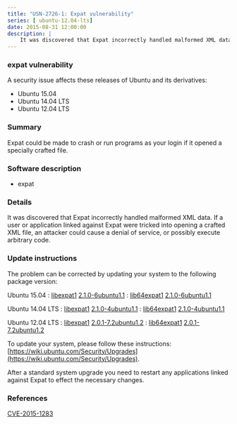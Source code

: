 ```yaml
---
title: "USN-2726-1: Expat vulnerability"
series: [ ubuntu-12.04-lts]
date: 2015-08-31 12:00:00
description: |
    It was discovered that Expat incorrectly handled malformed XML data. If a user or application linked against Expat were tricked into opening a crafted XML file, an attacker could cause a denial of service, or possibly execute arbitrary code. 
--- 
```

 
 


### expat vulnerability

A security issue affects these releases of Ubuntu and its derivatives:

* Ubuntu 15.04
* Ubuntu 14.04 LTS
* Ubuntu 12.04 LTS

### Summary

Expat could be made to crash or run programs as your login if it opened a specially crafted file.

### Software description

* expat 

### Details

It was discovered that Expat incorrectly handled malformed XML data. If a user or application linked against Expat were tricked into opening a crafted XML file, an attacker could cause a denial of service, or possibly execute arbitrary code. 

### Update instructions

The problem can be corrected by updating your system to the following package version:

Ubuntu 15.04
 : [libexpat1](https://launchpad.net/ubuntu/+source/expat) <span> [2.1.0-6ubuntu1.1](https://launchpad.net/ubuntu/+source/expat/2.1.0-6ubuntu1.1) </span> 
 : [lib64expat1](https://launchpad.net/ubuntu/+source/expat) <span> [2.1.0-6ubuntu1.1](https://launchpad.net/ubuntu/+source/expat/2.1.0-6ubuntu1.1) </span> 

Ubuntu 14.04 LTS
 : [libexpat1](https://launchpad.net/ubuntu/+source/expat) <span> [2.1.0-4ubuntu1.1](https://launchpad.net/ubuntu/+source/expat/2.1.0-4ubuntu1.1) </span> 
 : [lib64expat1](https://launchpad.net/ubuntu/+source/expat) <span> [2.1.0-4ubuntu1.1](https://launchpad.net/ubuntu/+source/expat/2.1.0-4ubuntu1.1) </span> 

Ubuntu 12.04 LTS
 : [libexpat1](https://launchpad.net/ubuntu/+source/expat) <span> [2.0.1-7.2ubuntu1.2](https://launchpad.net/ubuntu/+source/expat/2.0.1-7.2ubuntu1.2) </span> 
 : [lib64expat1](https://launchpad.net/ubuntu/+source/expat) <span> [2.0.1-7.2ubuntu1.2](https://launchpad.net/ubuntu/+source/expat/2.0.1-7.2ubuntu1.2) </span> 

To update your system, please follow these instructions: [https://wiki.ubuntu.com/Security/Upgrades](https://wiki.ubuntu.com/Security/Upgrades).

After a standard system upgrade you need to restart any applications linked against Expat to effect the necessary changes. 

### References

 
 [CVE-2015-1283](http://people.ubuntu.com/~ubuntu-security/cve/CVE-2015-1283)
 

